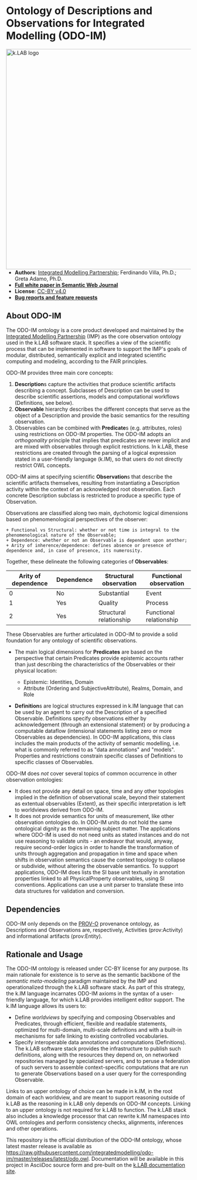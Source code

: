 # Ontology of Descriptions and Observations for Integrated Modelling (ODO-IM)


<img src="https://docs.integratedmodelling.org/klab/_images/KLAB_LOGO.png" align="right"
     alt="k.LAB logo" width="600">
     

- **Authors**: [Integrated Modelling Partnership](http://www.integratedmodelling.org); Ferdinando Villa, Ph.D.; Greta Adamo, Ph.D.
- [**Full white paper in Semantic Web Journal**](https://www.semantic-web-journal.net/content/ontology-descriptions-and-observations-integrated-modelling-odo-im)
- **License**: [CC-BY v4.0](http://creativecommons.org/licenses/by/4.0/)
- [**Bug reports and feature requests**](https://github.com/integratedmodelling/odo-im/issues)


## About ODO-IM

The ODO-IM ontology is a core product developed and maintained by the [Integrated Modelling Partnership](http://www.integratedmodelling.org) (IMP) as the core observation ontology used in the k.LAB software stack. It specifies a view of the scientific process that can be implemented in software to support the IMP's goals of modular, distributed, semantically explicit and integrated scientific computing and modeling, according to the FAIR principles. 

ODO-IM provides three main core concepts:

1) **Description**s capture the activities that produce scientific artifacts describing a concept. Subclasses of Description can be used to describe scientific assertions, models and computational workflows (Definitions, see below).
2) **Observable** hierarchy describes the different concepts that serve as the object of a Description and provide the basic semantics for the resulting observation. 
3) Observables can be combined with **Predicate**s (e.g. attributes, roles) using restrictions on ODO-IM properties. The ODO-IM adopts an *orthogonality* principle that implies that predicates are never implicit and are mixed with observables through explicit restrictions. In k.LAB, these restrictions are created through the parsing of a logical expression stated in a user-friendly language (k.IM), so that users do not directly restrict OWL concepts. 

ODO-IM aims at specifying scientific **Observation**s that describe the scientific artifacts themselves, resulting from instantiating a Description activity within the context of an acknowledged root observation. Each concrete Description subclass is restricted to produce a specific type of Observation.

Observations are classified along two main, dychotomic logical dimensions based on  phenomenological perspectives of the observer:

    + Functional vs Structural: whether or not time is integral to the phenomenological nature of the Observable;
    + Dependence: whether or not an Observable is dependent upon another;
    + Arity of inherence/dependence: defines absence or presence of dependence and, in case of presence, its numerosity.

Together, these delineate the following categories of **Observables**:

| Arity of dependence | Dependence | Structural observation| Functional observation
| --- | --- | --- | --- |
| 0 | No | Substantial | Event | 
| 1  | Yes| Quality | Process | 
| 2  | Yes | Structural  relationship | Functional relationship | 

These Observables are further articulated in ODO-IM to provide a solid foundation for any ontology of scientific observations.

- The main logical dimensions for **Predicates** are based on the perspective that certain Predicates provide epistemic accounts rather than just describing the characteristics of the Observables or their physical location:
    + Epistemic: Identities, Domain
    + Attribute (Ordering and SubjectiveAttribute), Realms, Domain, and Role

- **Definition**s are logical structures expressed in k.IM language that can be used by an agent to carry out the Description of a specified Observable. Definitions specify observations either by acknowledgement (through an extensional statement) or by producing a computable dataflow (intensional statements listing zero or more Observables as dependencies). In ODO-IM applications, this class includes the main products of the activity of semantic modelling, i.e. what is commonly referred to as "data annotations" and "models". Properties and restrictions constrain specific classes of Definitions to specific classes of Observables.

ODO-IM does _not_ cover several topics of common occurrence in other observation ontologies:

- It does not provide any detail on space, time and any other topologies implied in the definition of observational scale, beyond their statement as extentual observables (Extent), as their specific interpretation is left to worldviews derived from ODO-IM.
- It does not provide semantics for units of measurement, like other observation ontologies do. In ODO-IM units do not hold the same ontological dignity as the remaining subject matter. The applications where ODO-IM is used do not need units as stated instances and do not use reasoning to validate units - an endeavor that would, anyway, require second-order logics in order to handle the transformation of units through aggregation and propagation in time and space when shifts in observation semantics cause the context topology to collapse or subdivide, without altering the observable semantics. To support applications, ODO-IM does lists the SI base unit textually in annotation properties linked to all PhysicalProperty observables, using SI conventions. Applications can use a unit parser to translate these into data structures for validation and conversion.

## Dependencies

ODO-IM only depends on the [PROV-O](https://www.w3.org/TR/prov-o/) provenance ontology, as Descriptions and Observations are, respectively, Activities (prov:Activity) and informational artifacts (prov:Entity).

## Rationale and Usage

The ODO-IM ontology is released under CC-BY license for any purpose. Its main rationale for existence is to serve as the semantic backbone of the *semantic meta-modeling* paradigm maintained by the IMP and operationalized through the k.LAB software stack. As part of this strategy, the k.IM language incarnates ODO-IM axioms in the syntax of a user-friendly language,  for which k.LAB provides intelligent editor support. The k.IM language allows its users to: 

- Define *worldviews* by specifying and composing Observables and Predicates, through efficient, flexible and readable statements, optimized for multi-domain, multi-scale definitions and with a built-in mechanisms for safe linking to existing controlled vocabularies. 
- Specify interoperable data annotations and computations (Definitions). The k.LAB software stack provides the infrastructure to publish such definitions, along with the resources they depend on, on networked repositories managed by specialized servers, and to peruse a federation of such servers to assemble context-specific computations that are run to generate Observations based on a user query for the corresponding Observable. 
	
Links to an upper ontology of choice can be made in k.IM, in the root domain of each worldview, and are meant to support reasoning outside of k.LAB as the reasoning in k.LAB only depends on ODO-IM concepts. Linking to an upper ontology is not required for k.LAB to function. The k.LAB stack also includes a knowledge processor that can rewrite k.IM namespaces into OWL ontologies and perform consistency checks, alignments, inferences and other operations.

This repository is the official distribution of the ODO-IM ontology, whose latest master release is available as https://raw.githubusercontent.com/integratedmodelling/odo-im/master/releases/latest/odo.owl. Documentation will be available in this project in AsciiDoc source form and pre-built on the [k.LAB documentation site](https://docs.integratedmodelling.org).
